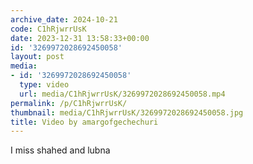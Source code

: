 ```yaml
---
archive_date: 2024-10-21
code: C1hRjwrrUsK
date: 2023-12-31 13:58:33+00:00
id: '3269972028692450058'
layout: post
media:
- id: '3269972028692450058'
  type: video
  url: media/C1hRjwrrUsK/3269972028692450058.mp4
permalink: /p/C1hRjwrrUsK/
thumbnail: media/C1hRjwrrUsK/3269972028692450058.jpg
title: Video by amargofgechechuri
---
```


I miss shahed and lubna